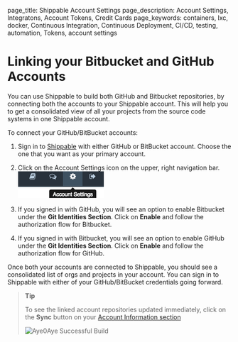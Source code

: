 page_title: Shippable Account Settings
page_description: Account Settings, Integratons, Account Tokens, Credit Cards
page_keywords: containers, lxc, docker, Continuous Integration, Continuous Deployment, CI/CD, testing, automation, Tokens, account settings

# Linking your Bitbucket and GitHub Accounts

You can use Shippable to build both GitHub and Bitbucket repositories, by connecting both the accounts to your Shippable account. This will help you to get a consolidated view of all your projects from the source code systems in one Shippable account.

To connect your GitHub/BitBucket accounts:

1. Sign in to [Shippable](<http://www.shippable.com>) with either GitHub or BitBucket account. Choose the one that you want as your primary account.

2. Click on the Account Settings icon on the upper, right navigation bar.
![account_settings](images/account_settings.gif)
3. If you signed in with GitHub, you will see an option to enable Bitbucket under the **Git Identities Section**. Click on **Enable** and follow the authorization flow for Bitbucket.
4. If you signed in with Bitbucket, you will see an option to enable GitHub under the **Git Identities Section**. Click on **Enable** and follow the authorization flow for GitHub.

Once both your accounts are connected to Shippable, you should see a
consolidated list of orgs and projects in your account. You can sign in to Shippable
with either of your GitHub/BitBucket credentials going forward.

> **Tip**
>
> To see the linked account repositories updated immediately, click on the **Sync** button on your [Account Information section](account_settings/#account-information)
> 
> <img src="../images/account_settings_sync.png" alt="Aye0Aye Successful Build" style="width:200px;"/>



